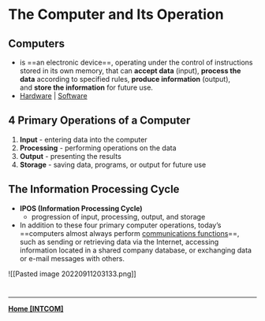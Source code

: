 # The Computer and Its Operation
## Computers
+ is ==an electronic device==, operating under the control of instructions stored in its own memory, that can **accept data** (input), **process the data** according to specified rules, **produce information** (output), and **store the information** for future use.
+ [Hardware](INTCOMPrelimCh5.md)  |  [Software](software)

## 4 Primary Operations of a Computer
1. **Input** - entering data into the computer
2. **Processing** - performing operations on the data
3. **Output** - presenting the results
4. **Storage** - saving data, programs, or output for future use

## The Information Processing Cycle
- **IPOS (Information Processing Cycle)**
	- progression of input, processing, output, and storage
- In addition to these four primary computer operations, today’s ==computers almost always perform [communications functions](commfun)==, such as sending or retrieving data via the Internet, accessing information located in a shared company database, or exchanging data or e-mail messages with others.

![[Pasted image 20220911203133.png]]


# 
---
**[Home [INTCOM]](INTCOM11)**
